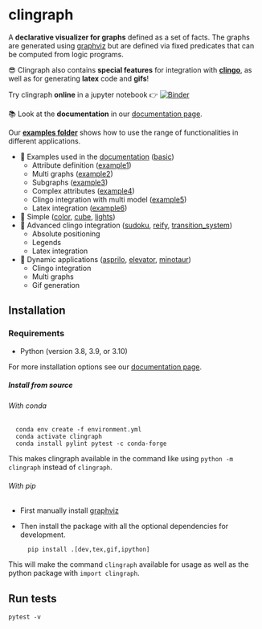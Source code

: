 # clingraph

A **declarative visualizer for graphs** defined as a set of facts. The graphs are generated using [graphviz](https://graphviz.org) but are defined via fixed predicates that can be computed from logic programs. 

:sunglasses: Clingraph also contains **special features** for integration with **[clingo](https://potassco.org/clingo/)**, as well as for generating **latex** code and **gifs**!

Try clingraph **online** in a jupyter notebook :point_right: [![Binder](https://mybinder.org/badge_logo.svg)](https://mybinder.org/v2/gh/potassco/clingraph/master?labpath=notebook.ipynb)

 

:books: Look at the **documentation** in our [documentation page](https://clingraph.readthedocs.io/en/latest/).

Our **[examples folder](examples)** shows how to use the range of functionalities in different applications. 

- :turtle: Examples used in the [documentation](https://clingraph.readthedocs.io/en/latest/index.html) ([basic](examples/basic))
  - Attribute definition ([example1](examples/basic/example1))
  - Multi graphs ([example2](examples/basic/example2))
  - Subgraphs ([example3](examples/basic/example3))
  - Complex attributes ([example4](examples/basic/example4))
  - Clingo integration with multi model ([example5](examples/basic/example5))
  - Latex integration ([example6](examples/basic/example6))
- :turtle: Simple ([color](examples/color), [cube](examples/cube), [lights](examples/lights))
- :rabbit2: Advanced clingo integration ([sudoku](examples/sudoku), [reify](examples/reify), [transition_system](examples/transition_system))
  - Absolute positioning
  - Legends
  - Latex integration
- :rabbit2: Dynamic applications ([asprilo](examples/asprilo), [elevator](examples/elevator), [minotaur](examples/minotaur))
  - Clingo integration
  - Multi graphs
  - Gif generation



## Installation

### Requirements

- Python (version 3.8, 3.9, or 3.10)

For more installation options see our [documentation page](https://clingraph.readthedocs.io/en/latest/clingraph/installation.html).

##### Install from source 

###### With conda


```
  conda env create -f environment.yml
  conda activate clingraph
  conda install pylint pytest -c conda-forge
```

This makes clingraph available in the command like using `python -m clingraph` instead of `clingraph`.

###### With pip

- First manually install [graphviz](https://www.graphviz.org/download/)

- Then install the package with all the optional dependencies for development.

  ```
    pip install .[dev,tex,gif,ipython]
  ```

This will make the command `clingraph` available for usage as well as the python package with `import clingraph`.

## Run tests

```
pytest -v
```



